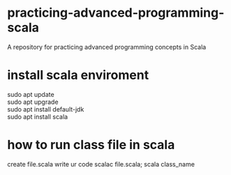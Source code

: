 # practicing-advanced-programming-scala
A repository for practicing advanced programming concepts in Scala


# install scala enviroment 
sudo apt update<br>
sudo apt upgrade<br>
sudo apt install default-jdk<br>
sudo apt install scala<br>


# how to run class file in scala
create file.scala write ur code
scalac file.scala; scala class_name
